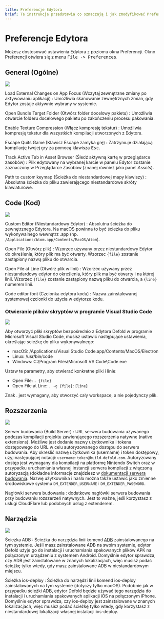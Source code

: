```yaml
---
title: Preferencje Edytora
brief: Ta instrukcja przedstawia co oznaczają i jak zmodyfikować Preferencje Edytora.
---
```


# Preferencje Edytora

Możesz dostosować ustawienia Edytora z poziomu okna Preferencji. Okno Preferencji otwiera się z menu <kbd>File -> Preferences</kbd>.

## General (Ogólne)

![](images/editor/preferences_general.png)

Load External Changes on App Focus (Wczytaj zewnętrzne zmiany po aktywowaniu aplikacji)
: Umożliwia skanowanie zewnętrznych zmian, gdy Edytor zostaje aktywnie wybrany w systemie.

Open Bundle Target Folder (Otwórz folder docelowy pakietu)
: Umożliwia otwarcie folderu docelowego pakietu po zakończeniu procesu pakowania.

Enable Texture Compression (Włącz kompresję tekstur)
: Umożliwia kompresję tekstur dla wszystkich kompilacji utworzonych z Edytora.

Escape Quits Game (Klawisz Escape zamyka grę)
: Zatrzymuje działającą kompilację twojej gry za pomocą klawisza <kbd>Esc</kbd>.

Track Active Tab in Asset Browser (Śledź aktywną kartę w przeglądarce zasobów)
: Plik edytowany na wybranej karcie w panelu Edytor zostanie zaznaczony w Przeglądarce Zasobów (znanej również jako panel *Assets*).

Path to custom keymap (Ścieżka do niestandardowej mapy klawiszy)
: Absolutna ścieżka do pliku zawierającego niestandardowe skróty klawiaturowe.

## Code (Kod)

![](images/editor/preferences_code.png)

Custom Editor (Niestandardowy Edytor)
: Absolutna ścieżka do zewnętrznego Edytora. Na macOS powinna to być ścieżka do pliku wykonywalnego wewnątrz .app (np. `/Applications/Atom.app/Contents/MacOS/Atom`).

Open File (Otwórz plik)
: Wzorzec używany przez niestandardowy Edytor do określenia, który plik ma być otwarty. Wzorzec `{file}` zostanie zastąpiony nazwą pliku do otwarcia.

Open File at Line (Otwórz plik w linii)
: Wzorzec używany przez niestandardowy edytor do określenia, który plik ma być otwarty i na której linii. Wzorzec `{file}` zostanie zastąpiony nazwą pliku do otwarcia, a `{line}` numerem linii.

Code editor font (Czcionka edytora kodu)
: Nazwa zainstalowanej systemowej czcionki do użycia w edytorze kodu.

### Otwieranie plików skryptów w programie Visual Studio Code

![](images/editor/preferences_vscode.png)

Aby otworzyć pliki skryptów bezpośrednio z Edytora Defold w programie Microsoft Visual Studio Code, musisz ustawić następujące ustawienia, określając ścieżkę do pliku wykonywalnego:

- macOS: /Applications/Visual Studio Code.app/Contents/MacOS/Electron
- Linux: /usr/bin/code
- Windows: C:\Program Files\Microsoft VS Code\Code.exe

Ustaw te parametry, aby otwierać konkretne pliki i linie:

- Open File: `. {file}`
- Open File at Line: `. -g {file}:{line}`

Znak . jest wymagany, aby otworzyć cały workspace, a nie pojedynczy plik.

## Rozszerzenia

![](images/editor/preferences_extensions.png)

Serwer budowania (Build Server)
: URL serwera budowania używanego podczas kompilacji projektu zawierającego rozszerzenia natywne (native extensions). Możliwe jest dodanie nazwy użytkownika i tokena dostępowego do URL w celu autoryzowanego dostępu do serwera budowania. Aby określić nazwę użytkownika (username) i token dostępowy, użyj następującej notacji: `username:token@build.defold.com`. Autoryzowany dostęp jest wymagany dla kompilacji na platformę Nintendo Switch oraz w przypadku uruchamiania własnej instancji serwera kompilacji z włączoną autoryzacją (dokładne informacje znajdziesz w [dokumentacji serwera budowania](https://github.com/defold/extender/blob/dev/README_SECURITY.md). Nazwę użytkownika i hasło można także ustawić jako zmienne środowiskowe systemu `DM_EXTENDER_USERNAME` i `DM_EXTENDER_PASSWORD`.

Nagłówki serwera budowania
: dodatkowe nagłówki serwera budowania przy budowaniu rozszerzeń natywnych. Jest to ważne, jeśli korzystasz z usługi CloudFlare lub podobnych usług z extenderem.

## Narzędzia

![](images/editor/preferences_tools.png)

Ścieżka ADB
: Ścieżka do narzędzia linii komend [ADB](https://developer.android.com/tools/adb) zainstalowanego na tym systemie. Jeśli masz zainstalowane ADB na swoim systemie, edytor Defold użyje go do instalacji i uruchamiania spakowanych plików APK na połączonym urządzeniu z systemem Android. Domyślnie edytor sprawdza, czy ADB jest zainstalowane w znanych lokalizacjach, więc musisz podać ścieżkę tylko wtedy, gdy masz zainstalowane ADB w niestandardowym miejscu.

Ścieżka ios-deploy
: Ścieżka do narzędzi linii komend ios-deploy zainstalowanych na tym systemie (dotyczy tylko macOS). Podobnie jak w przypadku ścieżki ADB, edytor Defold będzie używać tego narzędzia do instalacji i uruchamiania spakowanych aplikacji iOS na połączonym iPhone. Domyślnie edytor sprawdza, czy ios-deploy jest zainstalowane w znanych lokalizacjach, więc musisz podać ścieżkę tylko wtedy, gdy korzystasz z niestandardowej lokalizacji własnej instalacji ios-deploy.
